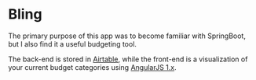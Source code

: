 # Bling

The primary purpose of this app was to become familiar with SpringBoot, but I also find 
it a useful budgeting tool.

The back-end is stored in [Airtable](https://airtable.com), while the front-end is a visualization
 of your current budget categories using [AngularJS 1.x](https://angularjs.org/).
 

